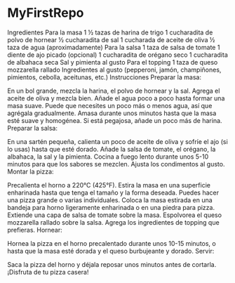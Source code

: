 # MyFirstRepo

Ingredientes
Para la masa
1 ½ tazas de harina de trigo
1 cucharadita de polvo de hornear
½ cucharadita de sal
1 cucharada de aceite de oliva
½ taza de agua (aproximadamente)
Para la salsa
1 taza de salsa de tomate
1 diente de ajo picado (opcional)
1 cucharadita de orégano seco
1 cucharadita de albahaca seca
Sal y pimienta al gusto
Para el topping
1 taza de queso mozzarella rallado
Ingredientes al gusto (pepperoni, jamón, champiñones, pimientos, cebolla, aceitunas, etc.)
Instrucciones
Preparar la masa:

En un bol grande, mezcla la harina, el polvo de hornear y la sal.
Agrega el aceite de oliva y mezcla bien.
Añade el agua poco a poco hasta formar una masa suave. Puede que necesites un poco más o menos agua, así que agrégala gradualmente.
Amasa durante unos minutos hasta que la masa esté suave y homogénea. Si está pegajosa, añade un poco más de harina.
Preparar la salsa:

En una sartén pequeña, calienta un poco de aceite de oliva y sofríe el ajo (si lo usas) hasta que esté dorado.
Añade la salsa de tomate, el orégano, la albahaca, la sal y la pimienta.
Cocina a fuego lento durante unos 5-10 minutos para que los sabores se mezclen. Ajusta los condimentos al gusto.
Montar la pizza:

Precalienta el horno a 220°C (425°F).
Estira la masa en una superficie enharinada hasta que tenga el tamaño y la forma deseada. Puedes hacer una pizza grande o varias individuales.
Coloca la masa estirada en una bandeja para horno ligeramente enharinada o en una piedra para pizza.
Extiende una capa de salsa de tomate sobre la masa.
Espolvorea el queso mozzarella rallado sobre la salsa.
Agrega los ingredientes de topping que prefieras.
Hornear:

Hornea la pizza en el horno precalentado durante unos 10-15 minutos, o hasta que la masa esté dorada y el queso burbujeante y dorado.
Servir:

Saca la pizza del horno y déjala reposar unos minutos antes de cortarla.
¡Disfruta de tu pizza casera!